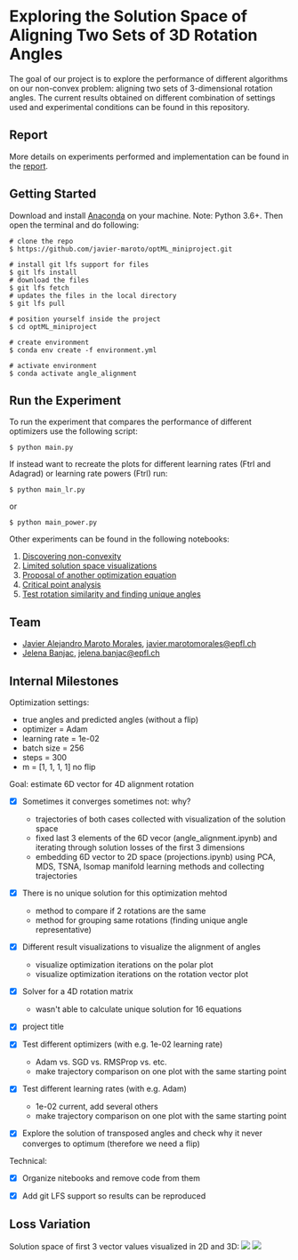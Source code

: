 # Exploring the Solution Space of Aligning Two Sets of 3D Rotation Angles

The goal of our project is to explore the performance of different algorithms on our non-convex problem: aligning two sets of 3-dimensional rotation angles. The current results obtained on different combination of settings used and experimental conditions can be found in this repository.

## Report
More details on experiments performed and implementation can be found in the [report](report.pdf).

## Getting Started
Download and install [Anaconda](https://www.anaconda.com/products/individual) on your machine. Note: Python 3.6+.
Then open the terminal and do following:
```
# clone the repo
$ https://github.com/javier-maroto/optML_miniproject.git

# install git lfs support for files
$ git lfs install
# download the files
$ git lfs fetch
# updates the files in the local directory
$ git lfs pull

# position yourself inside the project
$ cd optML_miniproject

# create environment
$ conda env create -f environment.yml

# activate environment
$ conda activate angle_alignment
```

## Run the Experiment
To run the experiment that compares the performance of different optimizers use the following script:
```
$ python main.py
```
If instead want to recreate the plots for different learning rates (Ftrl and Adagrad) or learning rate powers (Ftrl) run:
```
$ python main_lr.py
```
or
```
$ python main_power.py
```
Other experiments can be found in the following notebooks:
1. [Discovering non-convexity](https://nbviewer.jupyter.org/github/javier-maroto/optML_miniproject/blob/master/notebooks/angle_alignment_nonconvex.ipynb)
2. [Limited solution space visualizations](https://nbviewer.jupyter.org/github/javier-maroto/optML_miniproject/blob/master/notebooks/angle_alignment_limited_solution_space.ipynb)
3. [Proposal of another optimization equation](https://nbviewer.jupyter.org/github/javier-maroto/optML_miniproject/blob/master/notebooks/angle_alignment_another_equation_proposal.ipynb)
4. [Critical point analysis](https://nbviewer.jupyter.org/github/javier-maroto/optML_miniproject/blob/master/notebooks/critical_point_analysis.ipynb)
5. [Test rotation similarity and finding unique angles](https://nbviewer.jupyter.org/github/javier-maroto/optML_miniproject/blob/master/notebooks/test_rotation_similarity_and_unique_angle.ipynb)


## Team
- [Javier Alejandro Maroto Morales](https://people.epfl.ch/javier.marotomorales/?lang=en), javier.marotomorales@epfl.ch
- [Jelena Banjac](https://jelenabanjac.com/), jelena.banjac@epfl.ch

## Internal Milestones
Optimization settings:
- true angles and predicted angles (without a flip)
- optimizer = Adam
- learning rate = 1e-02
- batch size = 256
- steps = 300
- m = [1, 1, 1, 1] no flip

Goal: estimate 6D vector for 4D alignment rotation

- [x] Sometimes it converges sometimes not: why?  
  - trajectories of both cases collected with visualization of the solution space
  - fixed last 3 elements of the 6D vecor (angle_alignment.ipynb) and iterating through solution losses of the first 3 dimensions 
  - embedding 6D vector to 2D space (projections.ipynb) using PCA, MDS, TSNA, Isomap manifold learning methods and collecting trajectories
  
- [x] There is no unique solution for this optimization mehtod
  - method to compare if 2 rotations are the same
  - method for grouping same rotations (finding unique angle representative)
  
- [x] Different result visualizations to visualize the alignment of angles
  - visualize optimization iterations on the polar plot
  - visualize optimization iterations on the rotation vector plot
  
- [x] Solver for a 4D rotation matrix
  - wasn't able to calculate unique solution for 16 equations

- [x] project title
- [x] Test different optimizers (with e.g. 1e-02 learning rate)
  - Adam vs. SGD vs. RMSProp vs. etc.
  - make trajectory comparison on one plot with the same starting point
- [x] Test different learning rates (with e.g. Adam)
  - 1e-02 current, add several others 
  - make trajectory comparison on one plot with the same starting point
- [x] Explore the solution of transposed angles and check why it never converges to optimum (therefore we need a flip)

Technical:
- [x] Organize nitebooks and remove code from them
- [x] Add git LFS support so results can be reproduced


## Loss Variation
Solution space of first 3 vector values visualized in 2D and 3D:
![](./images/solution_space_2D.gif)
![](./images/solution_space3d.gif)

